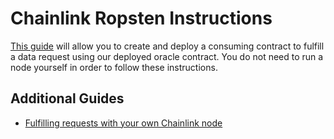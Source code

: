 # Chainlink Ropsten Instructions

[This guide](https://docs.chain.link/v1.0/docs/assumptions) will allow you to create and deploy a consuming contract to fulfill a data request using our deployed oracle contract. You do not need to run a node yourself in order to follow these instructions.

## Additional Guides

- [Fulfilling requests with your own Chainlink node](https://docs.chain.link/v1.0/docs/fulfilling-requests)